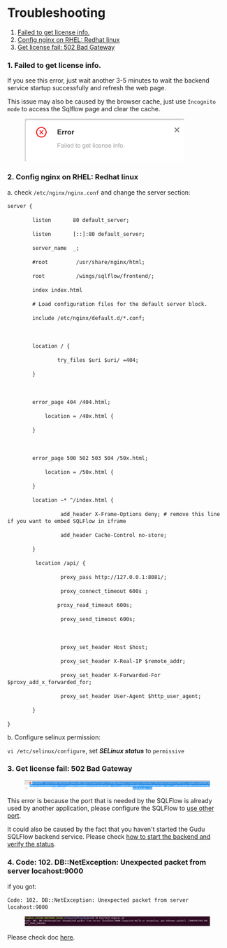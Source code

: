 # Troubleshooting

1. [Failed to get license info.](troubleshooting.md#1.-failed-to-get-license-info.)
2. [Config nginx on RHEL: Redhat linux](troubleshooting.md#2.-config-nginx-on-rhel-redhat-linux)
3. [Get license fail: 502 Bad Gateway](troubleshooting.md#3.-get-license-fail-502-bad-gateway)

### 1. Failed to get license info.

If you see this error, just wait another 3-5 minutes to wait the backend service startup successfully and refresh the web page.

This issue may also be caused by the browser cache, just use `Incognito mode` to access the Sqlflow page and clear the cache.

<figure><img src="../../.gitbook/assets/sqlflow-install-failed-to-get-license-info (1).png" alt=""><figcaption></figcaption></figure>

### 2. Config nginx on RHEL: Redhat linux

a. check `/etc/nginx/nginx.conf` and change the server section:

```
server {

        listen       80 default_server;

        listen       [::]:80 default_server;

        server_name  _;

        #root         /usr/share/nginx/html;

        root          /wings/sqlflow/frontend/;

        index index.html

        # Load configuration files for the default server block.

        include /etc/nginx/default.d/*.conf;

 

        location / {

                try_files $uri $uri/ =404;

        }

 

        error_page 404 /404.html;

            location = /40x.html {

        }

 

        error_page 500 502 503 504 /50x.html;

            location = /50x.html {

        }

        location ~* ^/index.html {

                 add_header X-Frame-Options deny; # remove this line if you want to embed SQLFlow in iframe

                 add_header Cache-Control no-store;

        }

         location /api/ {

                 proxy_pass http://127.0.0.1:8081/;

                 proxy_connect_timeout 600s ;

                proxy_read_timeout 600s;

                 proxy_send_timeout 600s;

 

                 proxy_set_header Host $host;

                 proxy_set_header X-Real-IP $remote_addr;

                 proxy_set_header X-Forwarded-For $proxy_add_x_forwarded_for;

                 proxy_set_header User-Agent $http_user_agent;

        }

}
```

b. Configure selinux permission:&#x20;

`vi /etc/selinux/configure`, set _**SELinux status**_ to `permissive`

### 3. Get license fail: 502 Bad Gateway

<figure><img src="../../.gitbook/assets/sqlflow-install-502-bad-gateway (1).png" alt=""><figcaption></figcaption></figure>

This error is because the port that is needed by the SQLFlow is already used by another application, please configure the SQLFlow to [use other port](linux.md#customize-the-port).

It could also be caused by the fact that you haven't started the Gudu SQLFlow backend service. Please check [how to start the backend and verify the status](linux.md#start-backend-services).

### 4. Code: 102. DB::NetException: Unexpected packet from server locahost:9000

if you got:

```
Code: 102. DB::NetException: Unexpected packet from server locahost:9000
```

<figure><img src="../../.gitbook/assets/图片 (4) (1).png" alt=""><figcaption></figcaption></figure>

Please check doc [here](clickhouse-installation/clickhouse-for-ubuntu-debian.md#1.-download-and-install).
